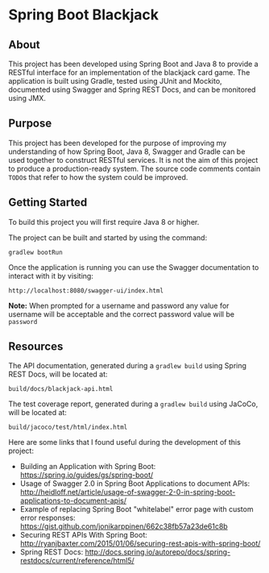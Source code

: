 # Spring Boot Blackjack
## About

This project has been developed using Spring Boot and Java 8 to provide a RESTful interface for an implementation of the blackjack card game.
The application is built using Gradle, tested using JUnit and Mockito, documented using Swagger and Spring REST Docs, and can be monitored using JMX.

## Purpose

This project has been developed for the purpose of improving my understanding of how Spring Boot, Java 8, Swagger and Gradle can be used together to construct RESTful services.
It is not the aim of this project to produce a production-ready system.
The source code comments contain `TODO`s that refer to how the system could be improved.

## Getting Started

To build this project you will first require Java 8 or higher.

The project can be built and started by using the command:

```
gradlew bootRun
```

Once the application is running you can use the Swagger documentation to interact with it by visiting: 

```
http://localhost:8080/swagger-ui/index.html
```

**Note:** When prompted for a username and password any value for username will be acceptable and the correct password value will be `password`

## Resources

The API documentation, generated during a `gradlew build` using Spring REST Docs, will be located at:

```
build/docs/blackjack-api.html
```

The test coverage report, generated during a `gradlew build` using JaCoCo, will be located at: 

```
build/jacoco/test/html/index.html
```

Here are some links that I found useful during the development of this project:

* Building an Application with Spring Boot: https://spring.io/guides/gs/spring-boot/
* Usage of Swagger 2.0 in Spring Boot Applications to document APIs: http://heidloff.net/article/usage-of-swagger-2-0-in-spring-boot-applications-to-document-apis/
* Example of replacing Spring Boot "whitelabel" error page with custom error responses: https://gist.github.com/jonikarppinen/662c38fb57a23de61c8b
* Securing REST APIs With Spring Boot: http://ryanjbaxter.com/2015/01/06/securing-rest-apis-with-spring-boot/
* Spring REST Docs: http://docs.spring.io/autorepo/docs/spring-restdocs/current/reference/html5/
